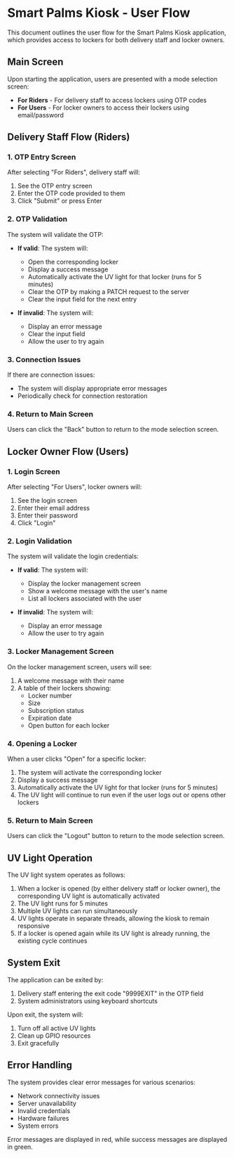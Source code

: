# Smart Palms Kiosk - User Flow

This document outlines the user flow for the Smart Palms Kiosk application, which provides access to lockers for both delivery staff and locker owners.

## Main Screen

Upon starting the application, users are presented with a mode selection screen:

- **For Riders** - For delivery staff to access lockers using OTP codes
- **For Users** - For locker owners to access their lockers using email/password

## Delivery Staff Flow (Riders)

### 1. OTP Entry Screen

After selecting "For Riders", delivery staff will:

1. See the OTP entry screen
2. Enter the OTP code provided to them
3. Click "Submit" or press Enter

### 2. OTP Validation

The system will validate the OTP:

- **If valid**: The system will:

  - Open the corresponding locker
  - Display a success message
  - Automatically activate the UV light for that locker (runs for 5 minutes)
  - Clear the OTP by making a PATCH request to the server
  - Clear the input field for the next entry

- **If invalid**: The system will:
  - Display an error message
  - Clear the input field
  - Allow the user to try again

### 3. Connection Issues

If there are connection issues:

- The system will display appropriate error messages
- Periodically check for connection restoration

### 4. Return to Main Screen

Users can click the "Back" button to return to the mode selection screen.

## Locker Owner Flow (Users)

### 1. Login Screen

After selecting "For Users", locker owners will:

1. See the login screen
2. Enter their email address
3. Enter their password
4. Click "Login"

### 2. Login Validation

The system will validate the login credentials:

- **If valid**: The system will:

  - Display the locker management screen
  - Show a welcome message with the user's name
  - List all lockers associated with the user

- **If invalid**: The system will:
  - Display an error message
  - Allow the user to try again

### 3. Locker Management Screen

On the locker management screen, users will see:

1. A welcome message with their name
2. A table of their lockers showing:
   - Locker number
   - Size
   - Subscription status
   - Expiration date
   - Open button for each locker

### 4. Opening a Locker

When a user clicks "Open" for a specific locker:

1. The system will activate the corresponding locker
2. Display a success message
3. Automatically activate the UV light for that locker (runs for 5 minutes)
4. The UV light will continue to run even if the user logs out or opens other lockers

### 5. Return to Main Screen

Users can click the "Logout" button to return to the mode selection screen.

## UV Light Operation

The UV light system operates as follows:

1. When a locker is opened (by either delivery staff or locker owner), the corresponding UV light is automatically activated
2. The UV light runs for 5 minutes
3. Multiple UV lights can run simultaneously
4. UV lights operate in separate threads, allowing the kiosk to remain responsive
5. If a locker is opened again while its UV light is already running, the existing cycle continues

## System Exit

The application can be exited by:

1. Delivery staff entering the exit code "9999EXIT" in the OTP field
2. System administrators using keyboard shortcuts

Upon exit, the system will:

1. Turn off all active UV lights
2. Clean up GPIO resources
3. Exit gracefully

## Error Handling

The system provides clear error messages for various scenarios:

- Network connectivity issues
- Server unavailability
- Invalid credentials
- Hardware failures
- System errors

Error messages are displayed in red, while success messages are displayed in green.
